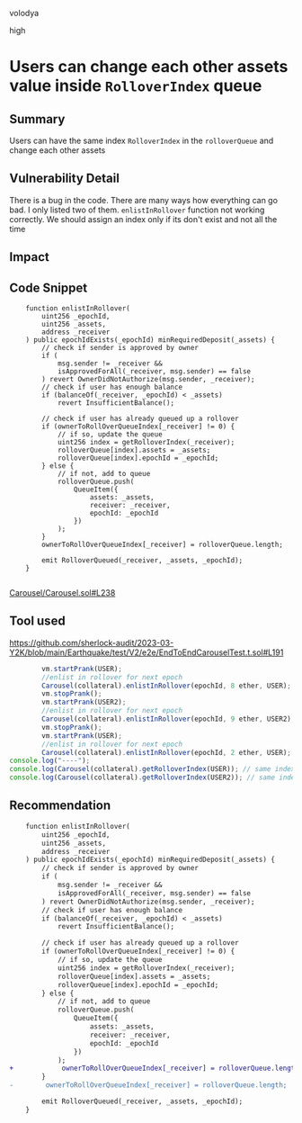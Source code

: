 volodya

high

# Users can change each other assets value inside `RolloverIndex` queue

## Summary
Users can have the same index `RolloverIndex` in the `rolloverQueue` and change each other assets

## Vulnerability Detail
There is a bug in the code. There are many ways how everything can go bad. I only listed two of them. `enlistInRollover` function not working correctly. We should assign an index only if its don't exist and not all the time

## Impact

## Code Snippet
```solidity
    function enlistInRollover(
        uint256 _epochId,
        uint256 _assets,
        address _receiver
    ) public epochIdExists(_epochId) minRequiredDeposit(_assets) {
        // check if sender is approved by owner
        if (
            msg.sender != _receiver &&
            isApprovedForAll(_receiver, msg.sender) == false
        ) revert OwnerDidNotAuthorize(msg.sender, _receiver);
        // check if user has enough balance
        if (balanceOf(_receiver, _epochId) < _assets)
            revert InsufficientBalance();

        // check if user has already queued up a rollover
        if (ownerToRollOverQueueIndex[_receiver] != 0) {
            // if so, update the queue
            uint256 index = getRolloverIndex(_receiver);
            rolloverQueue[index].assets = _assets;
            rolloverQueue[index].epochId = _epochId;
        } else {
            // if not, add to queue
            rolloverQueue.push(
                QueueItem({
                    assets: _assets,
                    receiver: _receiver,
                    epochId: _epochId
                })
            );
        }
        ownerToRollOverQueueIndex[_receiver] = rolloverQueue.length;

        emit RolloverQueued(_receiver, _assets, _epochId);
    }


```
[Carousel/Carousel.sol#L238](https://github.com/sherlock-audit/2023-03-Y2K/blob/main/Earthquake/src/v2/Carousel/Carousel.sol#L238)
## Tool used
https://github.com/sherlock-audit/2023-03-Y2K/blob/main/Earthquake/test/V2/e2e/EndToEndCarouselTest.t.sol#L191
```js
        vm.startPrank(USER);
        //enlist in rollover for next epoch
        Carousel(collateral).enlistInRollover(epochId, 8 ether, USER);
        vm.stopPrank();
        vm.startPrank(USER2);
        //enlist in rollover for next epoch
        Carousel(collateral).enlistInRollover(epochId, 9 ether, USER2);
        vm.stopPrank();
        vm.startPrank(USER);
        //enlist in rollover for next epoch
        Carousel(collateral).enlistInRollover(epochId, 2 ether, USER);
console.log("----");
console.log(Carousel(collateral).getRolloverIndex(USER)); // same index
console.log(Carousel(collateral).getRolloverIndex(USER2)); // same index
```

## Recommendation
```diff
    function enlistInRollover(
        uint256 _epochId,
        uint256 _assets,
        address _receiver
    ) public epochIdExists(_epochId) minRequiredDeposit(_assets) {
        // check if sender is approved by owner
        if (
            msg.sender != _receiver &&
            isApprovedForAll(_receiver, msg.sender) == false
        ) revert OwnerDidNotAuthorize(msg.sender, _receiver);
        // check if user has enough balance
        if (balanceOf(_receiver, _epochId) < _assets)
            revert InsufficientBalance();

        // check if user has already queued up a rollover
        if (ownerToRollOverQueueIndex[_receiver] != 0) {
            // if so, update the queue
            uint256 index = getRolloverIndex(_receiver);
            rolloverQueue[index].assets = _assets;
            rolloverQueue[index].epochId = _epochId;
        } else {
            // if not, add to queue
            rolloverQueue.push(
                QueueItem({
                    assets: _assets,
                    receiver: _receiver,
                    epochId: _epochId
                })
            );
+            ownerToRollOverQueueIndex[_receiver] = rolloverQueue.length;
        }
-        ownerToRollOverQueueIndex[_receiver] = rolloverQueue.length;

        emit RolloverQueued(_receiver, _assets, _epochId);
    }
```